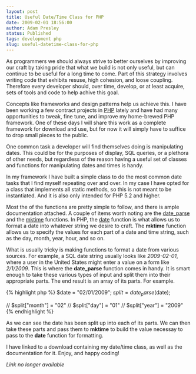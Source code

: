 ```yaml
---
layout: post
title: Useful Date/Time Class for PHP
date: 2009-02-01 18:56:00
author: Adam Presley
status: Published
tags: development php
slug: useful-datetime-class-for-php
---
```


As programmers we should always strive to better ourselves by improving
our craft by taking pride that what we build is not only useful, but can
continue to be useful for a long time to come. Part of this strategy
involves writing code that exhibits resuse, high cohesion, and loose
coupling. Therefore every developer should, over time, develop, or at
least acquire, sets of tools and code to help achive this goal.

Concepts like frameworks and design patterns help us achieve this. I
have been working a few contract projects in [PHP](http://www.php.net) lately and have had
many opportunities to tweak, fine tune, and improve my home-brewed PHP
framework. One of these days I will share this work as a complete
framework for download and use, but for now it will simply have to
suffice to drop small pieces to the public.

One common task a developer will find themselves doing is manipulating
dates. This could be for the purposes of display, SQL queries, or a
plethora of other needs, but regardless of the reason having a useful
set of classes and functions for manipulating dates and times is handy.

In my framework I have built a simple class to do the most common date
tasks that I find myself repeating over and over. In my case I have
opted for a class that implements all static methods, so this is not
meant to be instantiated. And it is also only intended for PHP 5.2 and
higher.

Most the of the functions are pretty simple to follow, and there is
ample documentation attached. A couple of items worth noting are the
[date_parse](http://www.php.net/manual/en/function.date-parse.php)
and the [mktime](http://www.php.net/manual/en/function.mktime.php)
functions. In PHP, the [date](http://www.php.net/manual/en/function.date.php)
function is what allows us to format a date into whatever string we
desire to craft. The **mktime** function allows us to specify the values
for each part of a date and time string, such as the day, month, year,
hour, and so on.

What is usually tricky is making functions to format a date from various
sources. For example, a SQL date string usually looks like *2009-02-01*,
where a user in the United States might enter a value on a form like
*2/1/2009*. This is where the **date\_parse** function comes in handy.
It is smart enough to take these various types of input and split them
into their appropriate parts. The end result is an array of its parts.
For example.

{% highlight php %}
$date = "02/01/2009";
$split = date_parse($date);

// $split["month"] = "02"
// $split["day"] = "01"
// $split["year"] = "2009"
{% endhighlight %}

As we can see the date has been split up into each of its parts. We can
then take these parts and pass them to **mktime** to build the value
necessay to pass to the **date** function for formatting.

I have linked to a download containing my date/time class, as well as
the documentation for it. Enjoy, and happy coding!

*Link no longer available*
